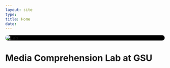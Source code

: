 ```yaml
---
layout: site
type:
title: Home
date: 
---
```

<style>
.link {
    color: #4f8aff !important;
    text-decoration: none !important;
    border-bottom: none !important;
}
.link:hover {
    font-weight: bold !important;
}
#head {
  transition: transform .5s ease-in-out;
}
#head:hover {
  transform: rotate(180deg);
}
#head-box {
    max-width: 15rem;
    max-height: 15rem;
    display: flex;
    align-items: flex-end
}
</style>

<div style="border-radius: 20px; background-color:black;overflow: hidden;">
  <img id="head-will-rotate" src="https://media.npr.org/assets/img/2014/09/11/ap897989378136_custom-07227087c67711e30807c57a10a80e9405ad6448.jpg" alt="Lab"></img>
</div>

# Media Comprehension Lab at GSU

